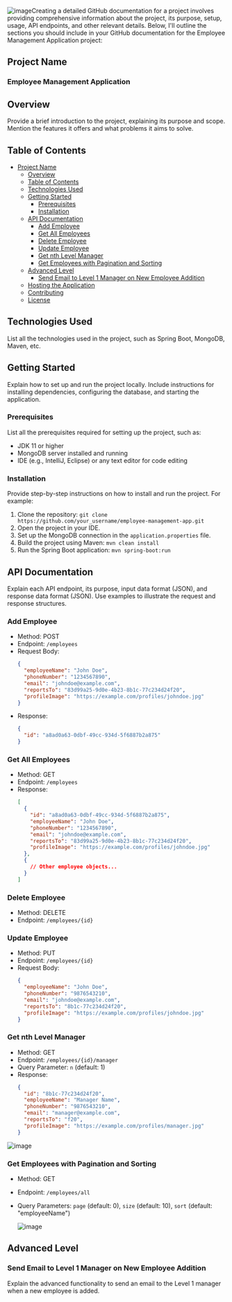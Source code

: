 ![image](https://github.com/cs-mshr/global/assets/95642555/64f966be-98f6-4133-9a23-f3e43da7ea38)Creating a detailed GitHub documentation for a project involves providing comprehensive information about the project, its purpose, setup, usage, API endpoints, and other relevant details. Below, I'll outline the sections you should include in your GitHub documentation for the Employee Management Application project:

## Project Name

### Employee Management Application

## Overview

Provide a brief introduction to the project, explaining its purpose and scope. Mention the features it offers and what problems it aims to solve.

## Table of Contents

- [Project Name](#project-name)
  - [Overview](#overview)
  - [Table of Contents](#table-of-contents)
  - [Technologies Used](#technologies-used)
  - [Getting Started](#getting-started)
    - [Prerequisites](#prerequisites)
    - [Installation](#installation)
  - [API Documentation](#api-documentation)
    - [Add Employee](#add-employee)
    - [Get All Employees](#get-all-employees)
    - [Delete Employee](#delete-employee)
    - [Update Employee](#update-employee)
    - [Get nth Level Manager](#get-nth-level-manager)
    - [Get Employees with Pagination and Sorting](#get-employees-with-pagination-and-sorting)
  - [Advanced Level](#advanced-level)
    - [Send Email to Level 1 Manager on New Employee Addition](#send-email-to-level-1-manager-on-new-employee-addition)
  - [Hosting the Application](#hosting-the-application)
  - [Contributing](#contributing)
  - [License](#license)

## Technologies Used

List all the technologies used in the project, such as Spring Boot, MongoDB, Maven, etc.

## Getting Started

Explain how to set up and run the project locally. Include instructions for installing dependencies, configuring the database, and starting the application.

### Prerequisites

List all the prerequisites required for setting up the project, such as:

- JDK 11 or higher
- MongoDB server installed and running
- IDE (e.g., IntelliJ, Eclipse) or any text editor for code editing

### Installation

Provide step-by-step instructions on how to install and run the project. For example:

1. Clone the repository: `git clone https://github.com/your_username/employee-management-app.git`
2. Open the project in your IDE.
3. Set up the MongoDB connection in the `application.properties` file.
4. Build the project using Maven: `mvn clean install`
5. Run the Spring Boot application: `mvn spring-boot:run`

## API Documentation

Explain each API endpoint, its purpose, input data format (JSON), and response data format (JSON). Use examples to illustrate the request and response structures.

### Add Employee

- Method: POST
- Endpoint: `/employees`
- Request Body:
  ```json
  {
    "employeeName": "John Doe",
    "phoneNumber": "1234567890",
    "email": "johndoe@example.com",
    "reportsTo": "83d99a25-9d0e-4b23-8b1c-77c234d24f20",
    "profileImage": "https://example.com/profiles/johndoe.jpg"
  }
  ```
- Response:
  ```json
  {
    "id": "a8ad0a63-0dbf-49cc-934d-5f6887b2a875"
  }
  ```

### Get All Employees

- Method: GET
- Endpoint: `/employees`
- Response:
  ```json
  [
    {
      "id": "a8ad0a63-0dbf-49cc-934d-5f6887b2a875",
      "employeeName": "John Doe",
      "phoneNumber": "1234567890",
      "email": "johndoe@example.com",
      "reportsTo": "83d99a25-9d0e-4b23-8b1c-77c234d24f20",
      "profileImage": "https://example.com/profiles/johndoe.jpg"
    },
    {
      // Other employee objects...
    }
  ]
  ```

### Delete Employee

- Method: DELETE
- Endpoint: `/employees/{id}`

### Update Employee

- Method: PUT
- Endpoint: `/employees/{id}`
- Request Body:
  ```json
  {
    "employeeName": "John Doe",
    "phoneNumber": "9876543210",
    "email": "johndoe@example.com",
    "reportsTo": "8b1c-77c234d24f20",
    "profileImage": "https://example.com/profiles/johndoe.jpg"
  }
  ```

### Get nth Level Manager

- Method: GET
- Endpoint: `/employees/{id}/manager`
- Query Parameter: `n` (default: 1)
- Response:
  ```json
  {
    "id": "8b1c-77c234d24f20",
    "employeeName": "Manager Name",
    "phoneNumber": "9876543210",
    "email": "manager@example.com",
    "reportsTo": "f20",
    "profileImage": "https://example.com/profiles/manager.jpg"
  }
  ```
![image](https://github.com/cs-mshr/global/assets/95642555/b60c41ba-a590-414e-8455-37c1b5c78c23)


### Get Employees with Pagination and Sorting

- Method: GET
- Endpoint: `/employees/all`
- Query Parameters: `page` (default: 0), `size` (default: 10), `sort` (default: "employeeName")

  ![image](https://github.com/cs-mshr/global/assets/95642555/964ddecd-0804-4d78-91e2-17ee8bad13a5)


## Advanced Level

### Send Email to Level 1 Manager on New Employee Addition

Explain the advanced functionality to send an email to the Level 1 manager when a new employee is added.



